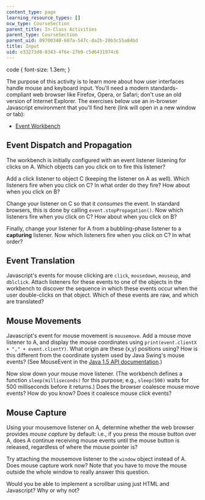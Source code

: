 ```yaml
---
content_type: page
learning_resource_types: []
ocw_type: CourseSection
parent_title: In-Class Activities
parent_type: CourseSection
parent_uid: 09700340-607a-547c-da2b-20b3c55a84bd
title: Input
uid: e33273d8-0343-4f6e-27b9-c5d6431974c6
---
```


code { font-size: 1.3em; }

The purpose of this activity is to learn more about how user interfaces handle mouse and keyboard input. You'll need a modern standards-compliant web browser like Firefox, Opera, or Safari; don't use an old version of Internet Explorer. The exercises below use an in-browser Javascript environment that you'll find here (link will open in a new window or tab):

*   [Event Workbench](/ans7870/6/6.831/s11/ac12-event-handling.htm)

Event Dispatch and Propagation
------------------------------

The workbench is initially configured with an event listener listening for clicks on A. Which objects can you click on to fire this listener?

Add a click listener to object C (keeping the listener on A as well). Which listeners fire when you click on C? In what order do they fire? How about when you click on B?

Change your listener on C so that it _consumes_ the event. In standard browsers, this is done by calling `event.stopPropagation()`. Now which listeners fire when you click on C? How about when you click on B?

Finally, change your listener for A from a bubbling-phase listener to a **capturing** listener. Now which listeners fire when you click on C? In what order?

Event Translation
-----------------

Javascript's events for mouse clicking are `click`, `mousedown`, `mouseup`, and `dblclick`. Attach listeners for these events to one of the objects in the workbench to discover the sequence in which these events occur when the user double-clicks on that object. Which of these events are raw, and which are translated?

Mouse Movements
---------------

Javascript's event for mouse movement is `mousemove`. Add a mouse move listener to A, and display the mouse coordinates using `print(event.clientX + "," + event.clientY)`. What origin are these (x,y) positions using? How is this different from the coordinate system used by Java Swing's mouse events? (See MouseEvent in the [Java 1.5 API documentation](http://java.sun.com/j2se/1.5/docs/api/).)

Now slow down your mouse move listener. (The workbench defines a function `sleep(milliseconds)` for this purpose; e.g., `sleep(500)` waits for 500 milliseconds before it returns.) Does the browser coalesce mouse move events? How do you know? Does it coalesce mouse _click_ events?

Mouse Capture
-------------

Using your mousemove listener on A, determine whether the web browser provides _mouse capture_ by default: i.e., if you press the mouse button over A, does A continue receiving mouse events until the mouse button is released, regardless of where the mouse pointer is?

Try attaching the mousemove listener to the `window` object instead of A. Does mouse capture work now? Note that you have to move the mouse outside the whole window to really answer this question.

Would you be able to implement a scrollbar using just HTML and Javascript? Why or why not?